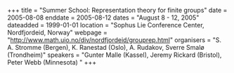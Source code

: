 +++
title = "Summer School: Representation theory for finite groups"
date = 2005-08-08
enddate = 2005-08-12
dates = "August 8 - 12, 2005"
dateadded = 1999-01-01
location = "Sophus Lie Conference Center, Nordfjordeid, Norway"
webpage = "http://www.math.uio.no/div/nordfjordeid/grouprep.html"
organisers = "S. A. Stromme (Bergen), K. Ranestad (Oslo), A. Rudakov, Sverre Smalø (Trondheim)"
speakers = "Gunter Malle (Kassel), Jeremy Rickard (Bristol), Peter Webb (Minnesota) "
+++
